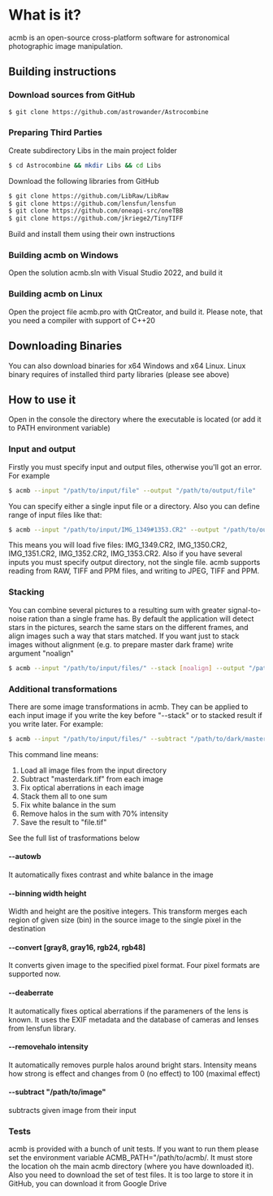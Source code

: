 # What is it? 
acmb is an open-source cross-platform software for astronomical photographic image manipulation.
## Building instructions
### Download sources from GitHub
```sh
$ git clone https://github.com/astrowander/Astrocombine
```
### Preparing Third Parties
Create subdirectory Libs in the main project folder
```sh
$ cd Astrocombine && mkdir Libs && cd Libs
```
Download the following libraries from GitHub
```sh
$ git clone https://github.com/LibRaw/LibRaw
$ git clone https://github.com/lensfun/lensfun
$ git clone https://github.com/oneapi-src/oneTBB
$ git clone https://github.com/jkriege2/TinyTIFF
```
Build and install them using their own instructions

### Building acmb on Windows
Open the solution acmb.sln with Visual Studio 2022, and build it
### Building acmb on Linux
Open the project file acmb.pro with QtCreator, and build it. Please note, that you need a compiler with support of C++20

## Downloading Binaries
You can also download binaries for x64 Windows and x64 Linux. Linux binary requires of installed third party libraries (please see above)

## How to use it
Open in the console the directory where the executable is located (or add it to PATH environment variable)
### Input and output
Firstly you must specify input and output files, otherwise you'll got an error. For example
```sh
$ acmb --input "/path/to/input/file" --output "/path/to/output/file"
```
You can specify either a single input file or a directory. Also you can define range of input files like that:
```sh
$ acmb --input "/path/to/input/IMG_1349#1353.CR2" --output "/path/to/output/file"
```
This means you will load five files: IMG_1349.CR2, IMG_1350.CR2, IMG_1351.CR2, IMG_1352.CR2, IMG_1353.CR2. Also if you have several inputs you must specify output directory, not the single file. 
acmb supports reading from RAW, TIFF and PPM files, and writing to JPEG, TIFF and PPM.
### Stacking
You can combine several pictures to a resulting sum with greater signal-to-noise ration than a single frame has. By default the application will detect stars in the pictures, search the same stars on the different frames, and align images such a way that stars matched. If you want just to stack images without alignment (e.g. to prepare master dark frame) write argument "noalign"
```sh
$ acmb --input "/path/to/input/files/" --stack [noalign] --output "/path/to/output/file.tif"
```
### Additional transformations
There are some image transformations in acmb. They can be applied to each input image if you write the key before "--stack" or to stacked result if you write later. For example:
```sh
$ acmb --input "/path/to/input/files/" --subtract "/path/to/dark/masterdark.tif" --deaberrate --stack [noalign] --autowb --removehalo 70 --output "/path/to/output/file.tif"
```
This command line means: 
1. Load all image files from the input directory
2. Subtract "masterdark.tif" from each image
3. Fix optical aberrations in each image
4. Stack them all to one sum
5. Fix white balance in the sum
6. Remove halos in the sum with 70% intensity
7. Save the result to "file.tif"

See the full list of trasformations below
#### --autowb
It automatically fixes contrast and white balance in the image
#### --binning width height
Width and height are the positive integers. This transform merges each region of given size (bin) in the source image to the single pixel in the destination
#### --convert [gray8, gray16, rgb24, rgb48]
It converts given image to the specified pixel format. Four pixel formats are supported now.
#### --deaberrate
It automatically fixes optical aberrations if the parameners of the lens is known. It uses the EXIF metadata and the database of cameras and lenses from lensfun library.
#### --removehalo intensity
It automatically removes purple halos around bright stars. Intensity means how strong is effect and changes from 0 (no effect) to 100 (maximal effect)
#### --subtract "/path/to/image"
subtracts given image from their input
### Tests
acmb is provided with a bunch of unit tests. If you want to run them please set the environment variable ACMB_PATH="/path/to/acmb/. It must store the location oh the main acmb directory (where you have downloaded it). Also you need to download the set of test files. It is too large to store it in GitHub, you can download it from Google Drive

